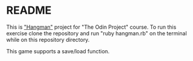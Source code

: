 # README

This is ["Hangman"](https://www.theodinproject.com/courses/ruby-programming/lessons/file-i-o-and-serialization) project for "The Odin Project" course. 
To run this exercise clone the repository and run "ruby hangman.rb" on the terminal while on this repository directory.

This game supports a save/load function.
